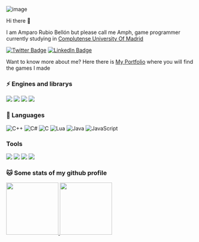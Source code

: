 ![image](https://user-images.githubusercontent.com/37449976/172405236-b52bcedc-a98f-48c7-9f98-93b9fc6b5d6e.png)

Hi there 👋

I am Amparo Rubio Bellón but please call me Amph, game programmer currently studying in [Complutense University Of Madrid](https://www.ucm.es/)

[![Twitter Badge](https://img.shields.io/badge/Twitter-Profile-informational?style=flat&logo=twitter&logoColor=white&color=1CA2F1)](https://twitter.com/AmphxrosDev)
[![LinkedIn Badge](https://img.shields.io/badge/LinkedIn-Profile-informational?style=flat&logo=linkedin&logoColor=white&color=0D76A8)](https://www.linkedin.com/in/amparo-rubio-bellon/)

 Want to know more about me? Here there is [My Portfolio](https://amphxros.github.io/Portfolio/) where you will find the games I made

### ⚡ Engines and librarys

![](https://img.shields.io/badge/Engine-Unity-%234AB197)
![](https://img.shields.io/badge/Library-OGRE-%234AB197)
![](https://img.shields.io/badge/Library-SDL-%234AB197)
![](https://img.shields.io/badge/Library-Physx-%234AB197)
### 🌱 Languages

![C++](https://img.shields.io/badge/-C%2B%2B-%23FF44AA)
![C#](https://img.shields.io/badge/-C%23-green)
![C](https://img.shields.io/badge/-C-%23F4F4F4)
![Lua](https://img.shields.io/badge/-Lua-blue)
![Java](https://img.shields.io/badge/-Java-orange)
![JavaScript](https://img.shields.io/badge/-JavaScript-yellow)

### Tools

![](https://img.shields.io/badge/Tools-Pivotal-informational?style=flat&logo=Pivotal-Tracker&logoColor=white&color=4AB197)
![](https://img.shields.io/badge/Tools-GitHub-informational?style=flat&logo=GitHub&logoColor=white&color=4AB197)
![](https://img.shields.io/badge/Tools-GitLab-informational?style=flat&logo=GitLab&logoColor=white&color=4AB197)
![](https://img.shields.io/badge/Tools-Photoshop-informational?style=flat&logo=Adobe-Photoshop&logoColor=white&color=4AB197)

### 🐱 Some stats of my github profile 
<a href="https://amphxros.github.io/Portfolio/"><img height="140px" src="https://github-readme-stats.vercel.app/api?username=amphxros&hide_title=true&hide_border=false&show_icons=true&include_all_commits=true&count_private=true&extra=Proyecto3Grupo02/Aegis, Proyecto3Grupo02/ThrowTheLine&text_color=000&icon_color=000&bg_color=0,fa6161,ffc64d,fffc4d,52fa5a&theme=black" />
<img height="140px" src="https://github-readme-stats.vercel.app/api/top-langs/?username=amphxros&hide=html&hide_title=false&hide_border=false&layout=compact&langs_count=6-Quotes&text_color=000&icon_color=000&bg_color=0,52fa5a,4dfcff,c64dff&theme=graywhite" /></a>
